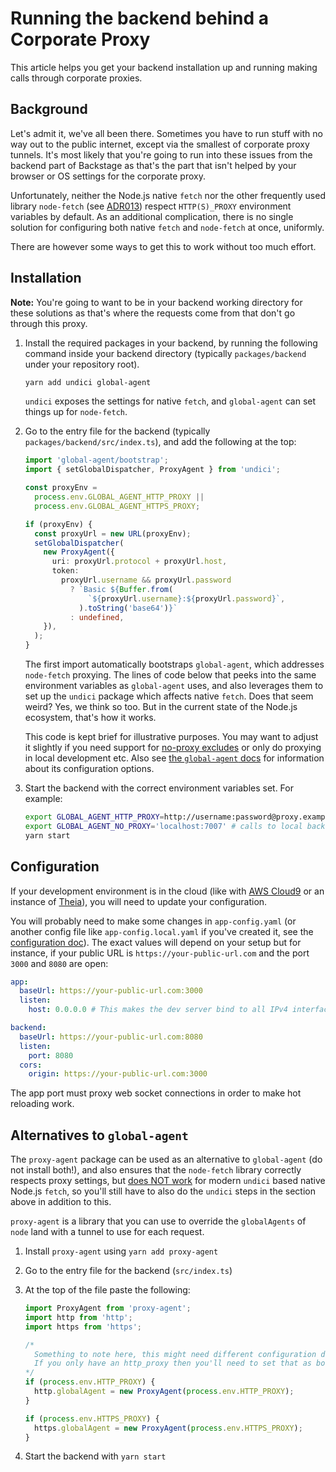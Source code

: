 # Running the backend behind a Corporate Proxy

This article helps you get your backend installation up and running making calls through corporate proxies.

## Background

Let's admit it, we've all been there. Sometimes you have to run stuff with no way out to the public internet, except via the smallest of corporate proxy tunnels. It's most likely that you're going to run into these issues from the backend part of Backstage as that's the part that isn't helped by your browser or OS settings for the corporate proxy.

Unfortunately, neither the Node.js native `fetch` nor the other frequently used library `node-fetch` (see [ADR013](https://backstage.io/docs/architecture-decisions/adrs-adr013)) respect `HTTP(S)_PROXY` environment variables by default. As an additional complication, there is no single solution for configuring both native `fetch` and `node-fetch` at once, uniformly.

There are however some ways to get this to work without too much effort.

## Installation

**Note:** You're going to want to be in your backend working directory for these solutions as that's where the requests come from that don't go through this proxy.

1. Install the required packages in your backend, by running the following command inside your backend directory (typically `packages/backend` under your repository root).

   ```bash
   yarn add undici global-agent
   ```

   `undici` exposes the settings for native `fetch`, and `global-agent` can set things up for `node-fetch`.

1. Go to the entry file for the backend (typically `packages/backend/src/index.ts`), and add the following at the top:

   ```ts
   import 'global-agent/bootstrap';
   import { setGlobalDispatcher, ProxyAgent } from 'undici';

   const proxyEnv =
     process.env.GLOBAL_AGENT_HTTP_PROXY ||
     process.env.GLOBAL_AGENT_HTTPS_PROXY;

   if (proxyEnv) {
     const proxyUrl = new URL(proxyEnv);
     setGlobalDispatcher(
       new ProxyAgent({
         uri: proxyUrl.protocol + proxyUrl.host,
         token:
           proxyUrl.username && proxyUrl.password
             ? `Basic ${Buffer.from(
                 `${proxyUrl.username}:${proxyUrl.password}`,
               ).toString('base64')}`
             : undefined,
       }),
     );
   }
   ```

   The first import automatically bootstraps `global-agent`, which addresses `node-fetch` proxying. The lines of code below that peeks into the same environment variables as `global-agent` uses, and also leverages them to set up the `undici` package which affects native `fetch`. Does that seem weird? Yes, we think so too. But in the current state of the Node.js ecosystem, that's how it works.

   This code is kept brief for illustrative purposes. You may want to adjust it slightly if you need support for [no-proxy excludes](https://gist.github.com/zicklag/1bb50db6c5138de347c224fda14286da) or only do proxying in local development etc. Also see [the `global-agent` docs](https://github.com/gajus/global-agent) for information about its configuration options.

1. Start the backend with the correct environment variables set. For example:

   ```sh
   export GLOBAL_AGENT_HTTP_PROXY=http://username:password@proxy.example.net:8888
   export GLOBAL_AGENT_NO_PROXY='localhost:7007' # calls to local backend do not use http proxy e.g. fetching jwks
   yarn start
   ```

## Configuration

If your development environment is in the cloud (like with [AWS Cloud9](https://aws.amazon.com/cloud9/) or an instance of [Theia](https://theia-ide.org/)), you will need to update your configuration.

You will probably need to make some changes in `app-config.yaml` (or another config file like `app-config.local.yaml` if you've created it, see the [configuration doc](https://backstage.io/docs/conf/#supplying-configuration)).
The exact values will depend on your setup but for instance, if your public URL is `https://your-public-url.com` and the port `3000` and `8080` are open:

```yaml
app:
  baseUrl: https://your-public-url.com:3000
  listen:
    host: 0.0.0.0 # This makes the dev server bind to all IPv4 interfaces and not just the baseUrl hostname

backend:
  baseUrl: https://your-public-url.com:8080
  listen:
    port: 8080
  cors:
    origin: https://your-public-url.com:3000
```

The app port must proxy web socket connections in order to make hot reloading work.

## Alternatives to `global-agent`

The `proxy-agent` package can be used as an alternative to `global-agent` (do not install both!), and also ensures that the `node-fetch` library correctly respects proxy settings, but [does NOT work](https://github.com/TooTallNate/proxy-agents/issues/239) for modern `undici` based native Node.js `fetch`, so you'll still have to also do the `undici` steps in the section above in addition to this.

`proxy-agent` is a library that you can use to override the `globalAgents` of `node` land with a tunnel to use for each request.

1. Install `proxy-agent` using `yarn add proxy-agent`
2. Go to the entry file for the backend (`src/index.ts`)
3. At the top of the file paste the following:

   ```ts
   import ProxyAgent from 'proxy-agent';
   import http from 'http';
   import https from 'https';

   /*
     Something to note here, this might need different configuration depending on your own setup.
     If you only have an http_proxy then you'll need to set that as both the http and https globalAgent instead.
   */
   if (process.env.HTTP_PROXY) {
     http.globalAgent = new ProxyAgent(process.env.HTTP_PROXY);
   }

   if (process.env.HTTPS_PROXY) {
     https.globalAgent = new ProxyAgent(process.env.HTTPS_PROXY);
   }
   ```

4. Start the backend with `yarn start`
